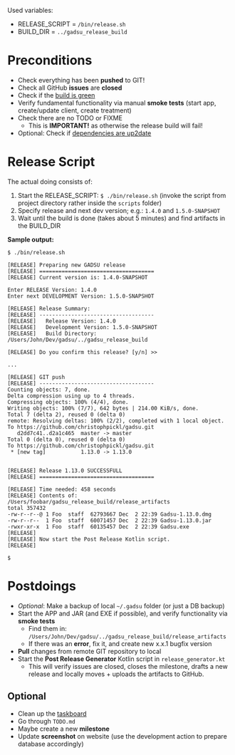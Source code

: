 
Used variables:
* RELEASE_SCRIPT = `/bin/release.sh`
* BUILD_DIR = `../gadsu_release_build`

# Preconditions

* Check everything has been **pushed** to GIT!
* Check all GitHub **issues** are **closed**
* Check if the [build is green](https://travis-ci.org/christophpickl/gadsu)
* Verify fundamental functionality via manual **smoke tests** (start app, create/update client, create treatment)
* Check there are no TODO or FIXME
    * This is **IMPORTANT!** as otherwise the release build will fail!
* Optional: Check if [dependencies are up2date](https://www.versioneye.com/user/projects/572880644a0faa000b782062)

# Release Script

The actual doing consists of:

1. Start the RELEASE_SCRIPT: `$ ./bin/release.sh` (invoke the script from project directory rather inside the `scripts` folder)
1. Specify release and next dev version; e.g.: `1.4.0` and `1.5.0-SNAPSHOT`
1. Wait until the build is done (takes about 5 minutes) and find artifacts in the BUILD_DIR

**Sample output:**
```
$ ./bin/release.sh 

[RELEASE] Preparing new GADSU release
[RELEASE] ====================================
[RELEASE] Current version is: 1.4.0-SNAPSHOT

Enter RELEASE Version: 1.4.0
Enter next DEVELOPMENT Version: 1.5.0-SNAPSHOT

[RELEASE] Release Summary:
[RELEASE] ------------------------------------
[RELEASE]   Release Version: 1.4.0
[RELEASE]   Development Version: 1.5.0-SNAPSHOT
[RELEASE]   Build Directory: /Users/John/Dev/gadsu/../gadsu_release_build

[RELEASE] Do you confirm this release? [y/n] >>
 
...

[RELEASE] GIT push
[RELEASE] ------------------------------------
Counting objects: 7, done.
Delta compression using up to 4 threads.
Compressing objects: 100% (4/4), done.
Writing objects: 100% (7/7), 642 bytes | 214.00 KiB/s, done.
Total 7 (delta 2), reused 0 (delta 0)
remote: Resolving deltas: 100% (2/2), completed with 1 local object.
To https://github.com/christophpickl/gadsu.git
   d2dd7c41..d2a1c465  master -> master
Total 0 (delta 0), reused 0 (delta 0)
To https://github.com/christophpickl/gadsu.git
 * [new tag]           1.13.0 -> 1.13.0


[RELEASE] Release 1.13.0 SUCCESSFULL
[RELEASE] ====================================

[RELEASE] Time needed: 458 seconds
[RELEASE] Contents of: /Users/foobar/gadsu_release_build/release_artifacts
total 357432
-rw-r--r--@ 1 Foo  staff  62793667 Dec  2 22:39 Gadsu-1.13.0.dmg
-rw-r--r--  1 Foo  staff  60071457 Dec  2 22:39 Gadsu-1.13.0.jar
-rwxr-xr-x  1 Foo  staff  60135457 Dec  2 22:39 Gadsu.exe
[RELEASE] 
[RELEASE] Now start the Post Release Kotlin script.
[RELEASE] 
 
$ 
```

# Postdoings

* _Optional_: Make a backup of local `~/.gadsu` folder (or just a DB backup)
* Start the APP and JAR (and EXE if possible), and verify functionality via **smoke tests**
    * Find them in: `/Users/John/Dev/gadsu/../gadsu_release_build/release_artifacts`
    * If there was an **error**, fix it, and create new x.x.1 bugfix version
* **Pull** changes from remote GIT repository to local
* Start the **Post Release Generator** Kotlin script in `release_generator.kt`
    * This will verify issues are closed, closes the milestone, drafts a new release and locally moves + uploads the artifacts to GitHub.

## Optional

* Clean up the [taskboard](https://github.com/christophpickl/gadsu/projects/1)
* Go through `TODO.md`
* Maybe create a new **milestone**
* Update **screenshot** on website (use the development action to prepare database accordingly)
